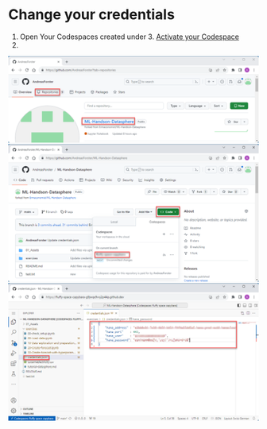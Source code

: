 # Change your credentials

1. Open Your Codespaces created under 3. [Activate your Codespace](https://docs.github.com/en/codespaces/getting-started/quickstart)
2. 



![alt text](../01_Assets/img/010_github.png) 
![alt text](../01_Assets/img/020_Codespace.png) 
![alt text](../01_Assets/img/030_credentials.png) 


